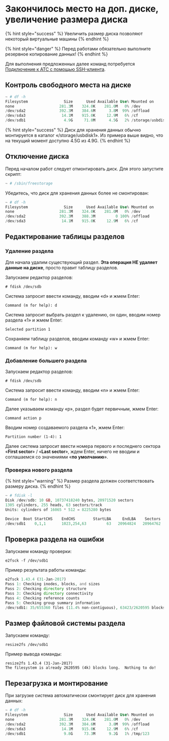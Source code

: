 # Закончилось место на доп. диске, увеличение размера диска

{% hint style="success" %}
Увеличить размер диска позволяют некоторый виртуальные машины
{% endhint %}

{% hint style="danger" %}
Перед работами обязательно выполните резервное копирование данных!
{% endhint %}

Для выполнения предложенных далее команд потребуется [Подключение к АТС с помощью SSH-клиента](../troubleshooting/connecting-to-a-pbx-using-ssh/putty.md).

## Контроль свободного места на диске <a href="#kontrol_svobodnogo_mesta_na_diske" id="kontrol_svobodnogo_mesta_na_diske"></a>

```php
~ # df -h
Filesystem                Size      Used Available Use% Mounted on
none                    281.3M    324.0K    281.0M   0% /dev
/dev/sda2               392.3M    384.6M      3.8M  99% /offload
/dev/sda3                14.1M    915.0K     12.9M   6% /cf
/dev/sdb1                 4.9G     71.0M      4.5G   2% /storage/usbdisk1
```

{% hint style="success" %}
Диск для хранения данных обычно монтируется в каталог «/storage/usbdisk1». Из примера выше видно, что на текущий момент доступно 4.5G из 4.9G.
{% endhint %}

## Отключение диска <a href="#otkljuchenie_diska" id="otkljuchenie_diska"></a>

Перед началом работ следует отмонтировать диск. Для этого запустите скрипт:

```php
~ # /sbin/freestorage
```

Убедитесь, что диск для хранения данных более не смонтирован:

```php
~ # df -h
Filesystem                Size      Used Available Use% Mounted on
none                    281.3M    324.0K    281.0M   0% /dev
/dev/sda2               392.3M    388.3M         0 100% /offload
/dev/sda3                14.1M    915.0K     12.9M   6% /cf
```

## Редактирование таблицы разделов <a href="#redaktirovanie_tablicy_razdelov" id="redaktirovanie_tablicy_razdelov"></a>

### Удаление раздела <a href="#udalenie_razdela" id="udalenie_razdela"></a>

Для начала удалим существующий раздел. **Эта операция НЕ удаляет данные на диске**, просто правит таблицу разделов.

Запускаем редактор разделов:

```
# fdisk /dev/sdb
```

Система запросит ввести команду, вводим «d» и жмем Enter:

```
Command (m for help): d
```

Система запросит выбрать раздел к удалению, он один, вводим номер раздела «1» и жмем Enter:

```
Selected partition 1
```

Сохраняем таблицу разделов, вводим команду «w» и жмем Enter:

```
Command (m for help): w
```

### Добавление большего раздела <a href="#dobavlenie_bolshego_razdela" id="dobavlenie_bolshego_razdela"></a>

Запускаем редактор разделов:

```
# fdisk /dev/sdb
```

Система запросит ввести команду, вводим «n» и жмем Enter:

```
Command (m for help): n
```

Далее указываем команду «p», раздел будет первичным, жмем Enter:

```
Command action p
```

Вводим номер создаваемого раздела «1», жмем Enter:

```
Partition number (1-4): 1
```

Далее система запросит ввести номера первого и последнего сектора «**First sector**» / «**Last sector**», ждем Enter, ничего не вводим и соглашаемся со значениями «**по умолчанию**».

### Проверка нового раздела <a href="#proverka_novogo_razdela" id="proverka_novogo_razdela"></a>

{% hint style="warning" %}
Размер раздела должен соответствовать размеру диска.
{% endhint %}

```php
~ # fdisk -l 
Disk /dev/sdb: 10 GB, 10737418240 bytes, 20971520 sectors
1305 cylinders, 255 heads, 63 sectors/track
Units: cylinders of 16065 * 512 = 8225280 bytes

Device  Boot StartCHS    EndCHS        StartLBA     EndLBA    Sectors  Size Id Type
/dev/sdb1    0,1,1       1023,254,63         63   20964824   20964762  9.9G 83 Linux
```

## Проверка раздела на ошибки <a href="#proverka_razdela_na_oshibki" id="proverka_razdela_na_oshibki"></a>

Запускаем команду проверки:

```
e2fsck -f /dev/sdb1
```

Пример результата работы команды:

```php
e2fsck 1.43.4 (31-Jan-2017)
Pass 1: Checking inodes, blocks, and sizes
Pass 2: Checking directory structure
Pass 3: Checking directory connectivity
Pass 4: Checking reference counts
Pass 5: Checking group summary information
/dev/sdb1: 35/655360 files (11.4% non-contiguous), 63423/2620595 blocks
```

## Размер файловой системы раздела <a href="#razmer_fajlovoj_sistemy_razdela" id="razmer_fajlovoj_sistemy_razdela"></a>

Запускаем команду:

```
resize2fs /dev/sdb1
```

Пример вывода команды:

```
resize2fs 1.43.4 (31-Jan-2017)
The filesystem is already 2620595 (4k) blocks long.  Nothing to do!
```

## Перезагрузка и монтирование <a href="#perezagruzka_i_montirovanie" id="perezagruzka_i_montirovanie"></a>

При загрузке система автоматически смонтирует диск для хранения данных:

```php
~ # df -h
Filesystem                Size      Used Available Use% Mounted on
none                    281.3M    324.0K    281.0M   0% /dev
/dev/sda2               392.3M    384.6M      3.8M  99% /offload
/dev/sda3                14.1M    915.0K     12.9M   6% /cf
/dev/sdb1                 9.8G     73.3M      9.2G   1% /tmp/123
```
